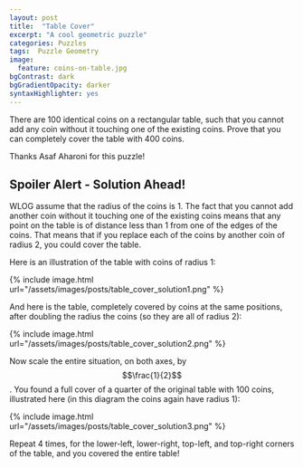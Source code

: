 ```yaml
---
layout: post
title:  "Table Cover"
excerpt: "A cool geometric puzzle"
categories: Puzzles
tags:  Puzzle Geometry
image:
  feature: coins-on-table.jpg
bgContrast: dark
bgGradientOpacity: darker
syntaxHighlighter: yes
---
```

There are 100 identical coins on a rectangular table, such that you cannot add any coin without it touching one of the existing coins. Prove that you can completely cover the table with 400 coins.

Thanks Asaf Aharoni for this puzzle!

## Spoiler Alert - Solution Ahead!

WLOG assume that the radius of the coins is 1. The fact that you cannot add another coin without it touching one of the existing coins means that any point on the table is of distance less than 1 from one of the edges of the coins. That means that if you replace each of the coins by another coin of radius 2, you could cover the table.

Here is an illustration of the table with coins of radius 1:

{% include image.html url="/assets/images/posts/table_cover_solution1.png" %}

And here is the table, completely covered by coins at the same positions, after doubling the radius the coins (so they are all of radius 2):

{% include image.html url="/assets/images/posts/table_cover_solution2.png" %}

Now scale the entire situation, on both axes, by $$\frac{1}{2}$$. You found a full cover of a quarter of the original table with 100 coins, illustrated here (in this diagram the coins again have radius 1):

{% include image.html url="/assets/images/posts/table_cover_solution3.png" %}

Repeat 4 times, for the lower-left, lower-right, top-left, and top-right corners of the table, and you covered the entire table!
